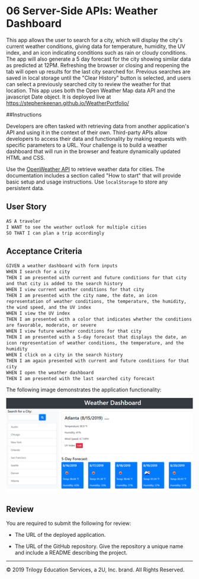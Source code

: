 # 06 Server-Side APIs: Weather Dashboard

This app allows the user to search for a city, which will display the city's current weather conditions, giving data for temperature, humidity, the UV index, and an icon indicating conditions such as rain or cloudy conditions. The app will also generate a 5 day forecast for the city showing similar data as predicted at 12PM. Refreshing the browser or closing and reopening the tab will open up results for the last city searched for. Previous searches are saved in local storage until the "Clear History" button is selected, and users can select a previously searched city to review the weather for that location. This app uses both the Open Weather Map data API and the javascript Date object. It is deployed live at https://stephenkeenan.github.io/WeatherPortfolio/

##Instructions

Developers are often tasked with retrieving data from another application's API and using it in the context of their own. Third-party APIs allow developers to access their data and functionality by making requests with specific parameters to a URL. Your challenge is to build a weather dashboard that will run in the browser and feature dynamically updated HTML and CSS.

Use the [OpenWeather API](https://openweathermap.org/api) to retrieve weather data for cities. The documentation includes a section called "How to start" that will provide basic setup and usage instructions. Use `localStorage` to store any persistent data.

## User Story

```
AS A traveler
I WANT to see the weather outlook for multiple cities
SO THAT I can plan a trip accordingly
```

## Acceptance Criteria

```
GIVEN a weather dashboard with form inputs
WHEN I search for a city
THEN I am presented with current and future conditions for that city and that city is added to the search history
WHEN I view current weather conditions for that city
THEN I am presented with the city name, the date, an icon representation of weather conditions, the temperature, the humidity, the wind speed, and the UV index
WHEN I view the UV index
THEN I am presented with a color that indicates whether the conditions are favorable, moderate, or severe
WHEN I view future weather conditions for that city
THEN I am presented with a 5-day forecast that displays the date, an icon representation of weather conditions, the temperature, and the humidity
WHEN I click on a city in the search history
THEN I am again presented with current and future conditions for that city
WHEN I open the weather dashboard
THEN I am presented with the last searched city forecast
```

The following image demonstrates the application functionality:

![weather dashboard demo](./assets/06-server-side-apis-homework-demo.png)

## Review

You are required to submit the following for review:

* The URL of the deployed application.

* The URL of the GitHub repository. Give the repository a unique name and include a README describing the project.


- - -
© 2019 Trilogy Education Services, a 2U, Inc. brand. All Rights Reserved.

